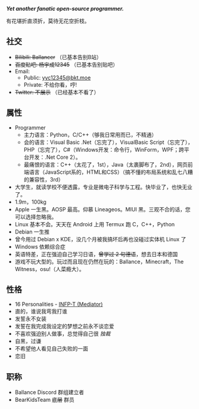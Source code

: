 <b><i>Yet another fanatic open-source programmer.</i></b>

有花堪折直须折，莫待无花空折枝。

## 社交

* ~~Bilibili: Ballancer~~ （已基本告别B站）
* ~~百度贴吧: 杨宇成12345~~ （已基本告别贴吧）
* Email:
    * Public: yyc12345@bkt.moe
    * Private: 不给你看，哼!
* ~~Twitter: 不展示~~ （已经基本不看了）

## 属性

* Programmer
    - 主力语言：Python，C/C++（够我日常用而已，不精通）
    - 会的语言：Visual Basic .Net（忘完了），VisualBasic Script（忘完了），PHP（忘完了），C\#（Windows开发：命令行，WinForm，WPF；跨平台开发：.Net Core 2）。
    - 最痛恨的语言：C++（太花了，1st），Java（太裹脚布了，2nd），网页前端语言（JavaScript系的，HTML和CSS）（搞不懂的布局系统和乱七八糟的兼容性，3rd）
* 大学生，就读学校不便透露，专业是微电子科学与工程。快毕业了，也快无业了。
* 1.9m，100kg
* Apple 一生黑。AOSP 最高。仰慕 Lineageos。MIUI 黑。三观不合的话，您可以选择忽略我。
* Linux 基本不会。天天在 Android 上用 Termux 跑 C，C++，Python
* Debian 一生推
* 曾今用过 Debian x KDE，没几个月被我搞坏后再也没碰过实体机 Linux 了
* Windows 依赖综合症
* 英语特差，正在强迫自己学习日语，~~曾学过 2 句德语~~，想去日本和德国
* 游戏不玩大型的。玩过而且现在仍然在玩的：Ballance，Minecraft，The Witness，osu!（人菜瘾大）。

## 性格

* 16 Personalities - [INFP-T \(Mediator\)](https://www.16personalities.com/infp-personality)
* 直的，谁说我弯我打谁
* 发誓永不女装
* 发誓在我完成我设定的梦想之前永不谈恋爱
* 不喜欢强迫别人做事，总觉得自己很 *独裁* 
* 自黑，过谦
* 不希望他人看见自己失败的一面
* 恋旧

## 职称

* Ballance Discord 群组建立者
* BearKidsTeam ~~底层~~ 群员
